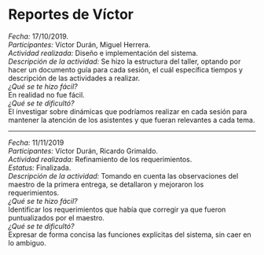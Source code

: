# Reportes de Víctor
*Fecha:* 17/10/2019.  
*Participantes:* Víctor Durán, Miguel Herrera.  
*Actividad realizada:* Diseño e implementación del sistema.  
*Descripción de la actividad:* Se hizo la estructura del taller, optando por hacer un documento guía para cada sesión, el cuál específica tiempos y descripción de las actividades a realizar.  
*¿Qué se te hizo fácil?*  
En realidad no fue fácil.  
*¿Qué se te dificultó?*  
El investigar sobre dinámicas que podríamos realizar en cada sesión para mantener la atención de los asistentes y que fueran relevantes a cada tema.

***

*Fecha:* 11/11/2019  
*Participantes:* Víctor Durán, Ricardo Grimaldo.  
*Actividad realizada:* Refinamiento de los requerimientos.  
*Estatus:* Finalizada.  
*Descripción de la actividad:* Tomando en cuenta las observaciones del maestro de la primera entrega, se detallaron y mejoraron los requerimientos.  
*¿Qué se te hizo fácil?*  
Identificar los requerimientos que había que corregir ya que fueron puntualizados por el maestro.  
*¿Qué se te dificultó?*  
Expresar de forma concisa las funciones explícitas del sistema, sin caer en lo ambiguo.
